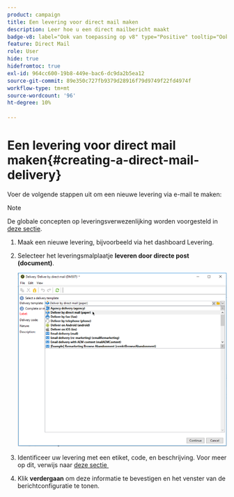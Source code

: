 ```yaml
---
product: campaign
title: Een levering voor direct mail maken
description: Leer hoe u een direct mailbericht maakt
badge-v8: label="Ook van toepassing op v8" type="Positive" tooltip="Ook van toepassing op campagne v8"
feature: Direct Mail
role: User
hide: true
hidefromtoc: true
exl-id: 964cc600-19b8-449e-bac6-dc9da2b5ea12
source-git-commit: 89e350c727fb9379d28916f79d9749f22fd4974f
workflow-type: tm+mt
source-wordcount: '96'
ht-degree: 10%

---
```


# Een levering voor direct mail maken{#creating-a-direct-mail-delivery}

Voer de volgende stappen uit om een nieuwe levering via e-mail te maken:

>[!NOTE]
>
>De globale concepten op leveringsverwezenlijking worden voorgesteld in [&#x200B; deze sectie &#x200B;](steps-about-delivery-creation-steps.md).

1. Maak een nieuwe levering, bijvoorbeeld via het dashboard Levering.
1. Selecteer het leveringsmalplaatje **leveren door directe post (document)**.

   ![](assets/direct_mail.png)

1. Identificeer uw levering met een etiket, code, en beschrijving. Voor meer op dit, verwijs naar [&#x200B; deze sectie &#x200B;](steps-create-and-identify-the-delivery.md#identifying-the-delivery)
1. Klik **verdergaan** om deze informatie te bevestigen en het venster van de berichtconfiguratie te tonen.
